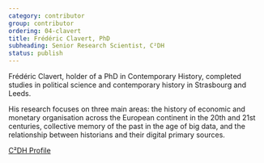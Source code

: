 ```yaml
---
category: contributor
group: contributor
ordering: 04-clavert
title: Frédéric Clavert, PhD
subheading: Senior Research Scientist, C²DH
status: publish
---
```


Frédéric Clavert, holder of a PhD in Contemporary History, completed studies in political science and contemporary history in Strasbourg and Leeds.

His research focuses on three main areas: the history of economic and monetary organisation across the European continent in the 20th and 21st centuries, collective memory of the past in the age of big data, and the relationship between historians and their digital primary sources.

[C²DH Profile](https://www.c2dh.uni.lu/people/frederic-clavert)
